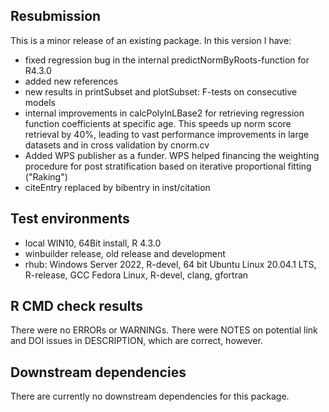 ## Resubmission
This is a minor release of an existing package. In this version I have:

*    fixed regression bug in the internal predictNormByRoots-function for R4.3.0
*    added new references
*    new results in printSubset and plotSubset: F-tests on consecutive models
*    internal improvements in calcPolyInLBase2 for retrieving regression function coefficients at specific
     age. This speeds up norm score retrieval by 40%, leading to vast performance improvements in 
     large datasets and in cross validation by cnorm.cv
*    Added WPS publisher as a funder. WPS helped financing the weighting procedure for post stratification 
     based on iterative proportional fitting ("Raking")
*    citeEntry replaced by bibentry in inst/citation       


## Test environments
* local WIN10, 64Bit install, R 4.3.0
* winbuilder release, old release and development
* rhub: Windows Server 2022, R-devel, 64 bit
				Ubuntu Linux 20.04.1 LTS, R-release, GCC
				Fedora Linux, R-devel, clang, gfortran


## R CMD check results
There were no ERRORs or WARNINGs. There were NOTES on potential link and DOI issues
in DESCRIPTION, which are correct, however.

## Downstream dependencies
There are currently no downstream dependencies for this package.

